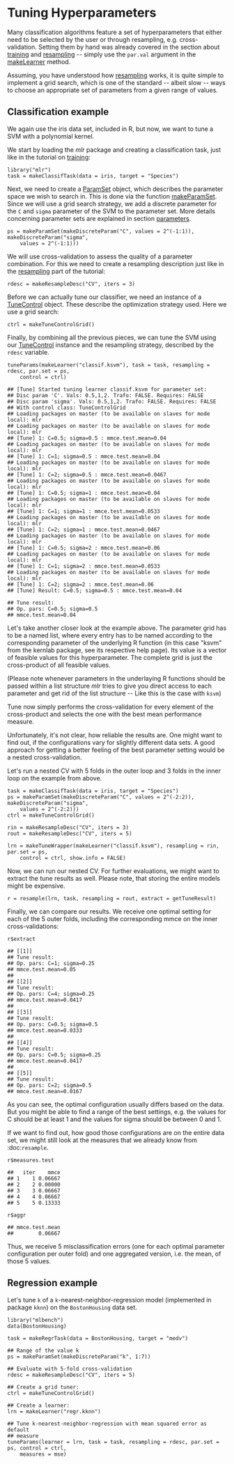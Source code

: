 Tuning Hyperparameters
======================

Many classification algorithms feature a set of hyperparameters that
either need to be selected by the user or through resampling,
e.g. cross-validation. Setting them by hand was already covered in the
section about [training](train.md) and [resampling](resample.md) -- simply use the
`par.val` argument in the [makeLearner](http://berndbischl.github.io/mlr/man/makeLearner.html) method.

Assuming, you have understood how [resampling](resample.md) works, it is
quite simple to implement a grid search, which is one of the standard
-- albeit slow -- ways to choose an appropriate set of parameters from a
given range of values.


Classification example
----------------------

We again use the iris data set, included in R, but now, we want to
tune a SVM with a polynomial kernel.

We start by loading the *mlr* package and creating a classification
task, just like in the tutorial on [training](train.md):


```splus
library("mlr")
task = makeClassifTask(data = iris, target = "Species")
```


Next, we need to create a [ParamSet](http://berndbischl.github.io/ParamHelpers/man/makeParamSet.html) object, which describes the parameter space 
we wish to search in. This is done via the function [makeParamSet](http://berndbischl.github.io/ParamHelpers/man/makeParamSet.html).
Since we will use a grid search strategy, we add a discrete parameter for the 
`C` and `sigma` parameter of the SVM to the parameter set.
More details concerning parameter sets are explained in section [parameters](parameters.md).


```splus
ps = makeParamSet(makeDiscreteParam("C", values = 2^(-1:1)), makeDiscreteParam("sigma", 
    values = 2^(-1:1)))
```


We will use cross-validation to assess the quality of a parameter
combination. For this we need to create a resampling description just
like in the [resampling](resample.md) part of the tutorial:


```splus
rdesc = makeResampleDesc("CV", iters = 3)
```


Before we can actually tune our classifier, we need an instance of a
[TuneControl](http://berndbischl.github.io/mlr/man/TuneControl.html) object. These describe the optimization strategy
used. Here we use a grid search:


```splus
ctrl = makeTuneControlGrid()
```


Finally, by combining all the previous pieces, we can tune the SVM
using our [TuneControl](http://berndbischl.github.io/mlr/man/TuneControl.html) instance and the resampling strategy,
described by the `rdesc` variable.


```splus
tuneParams(makeLearner("classif.ksvm"), task = task, resampling = rdesc, par.set = ps, 
    control = ctrl)
```

```
## [Tune] Started tuning learner classif.ksvm for parameter set:
## Disc param 'C'. Vals: 0.5,1,2. Trafo: FALSE. Requires: FALSE
## Disc param 'sigma'. Vals: 0.5,1,2. Trafo: FALSE. Requires: FALSE
## With control class: TuneControlGrid
## Loading packages on master (to be available on slaves for mode local): mlr
## Loading packages on master (to be available on slaves for mode local): mlr
## [Tune] 1: C=0.5; sigma=0.5 : mmce.test.mean=0.04
## Loading packages on master (to be available on slaves for mode local): mlr
## [Tune] 1: C=1; sigma=0.5 : mmce.test.mean=0.04
## Loading packages on master (to be available on slaves for mode local): mlr
## [Tune] 1: C=2; sigma=0.5 : mmce.test.mean=0.0467
## Loading packages on master (to be available on slaves for mode local): mlr
## [Tune] 1: C=0.5; sigma=1 : mmce.test.mean=0.04
## Loading packages on master (to be available on slaves for mode local): mlr
## [Tune] 1: C=1; sigma=1 : mmce.test.mean=0.0533
## Loading packages on master (to be available on slaves for mode local): mlr
## [Tune] 1: C=2; sigma=1 : mmce.test.mean=0.0467
## Loading packages on master (to be available on slaves for mode local): mlr
## [Tune] 1: C=0.5; sigma=2 : mmce.test.mean=0.06
## Loading packages on master (to be available on slaves for mode local): mlr
## [Tune] 1: C=1; sigma=2 : mmce.test.mean=0.0533
## Loading packages on master (to be available on slaves for mode local): mlr
## [Tune] 1: C=2; sigma=2 : mmce.test.mean=0.06
## [Tune] Result: C=0.5; sigma=0.5 : mmce.test.mean=0.04
```

```
## Tune result:
## Op. pars: C=0.5; sigma=0.5
## mmce.test.mean=0.04
```


Let's take another closer look at the example above. The parameter grid has
to be a named list, where every entry has to be named according to the
corresponding parameter of the underlying R function (in this case
"ksvm" from the kernlab package, see its respective help page).  Its
value is a vector of feasible values for this hyperparameter. The
complete grid is just the cross-product of all feasible values.

(Please note whenever parameters in the underlaying R functions should be 
passed within a list structure *mlr* tries to give you direct access to
each parameter and get rid of the list structure -- Like this is the case with `ksvm`) 

Tune now simply performs the cross-validation for every element of the
cross-product and selects the one with the best mean performance
measure.

Unfortunately, it's not clear, how reliable the results are. One might
want to find out, if the configurations vary for slightly different data sets.
A good approach for getting a better feeling of the best parameter setting
would be a nested cross-validation.

Let's run a nested CV with 5 folds in the outer loop and 3 folds in the
inner loop on the example from above.


```splus
task = makeClassifTask(data = iris, target = "Species")
ps = makeParamSet(makeDiscreteParam("C", values = 2^(-2:2)), makeDiscreteParam("sigma", 
    values = 2^(-2:2)))
ctrl = makeTuneControlGrid()

rin = makeResampleDesc("CV", iters = 3)
rout = makeResampleDesc("CV", iters = 5)

lrn = makeTuneWrapper(makeLearner("classif.ksvm"), resampling = rin, par.set = ps, 
    control = ctrl, show.info = FALSE)
```


Now, we can run our nested CV. For further evaluations, we might
want to extract the tune results as well. Please note, that storing the
entire models might be expensive.


```splus
r = resample(lrn, task, resampling = rout, extract = getTuneResult)
```


Finally, we can compare our results. We receive one optimal setting for
each of the 5 outer folds, including the corresponding mmce on the inner
cross-validations:


```splus
r$extract
```

```
## [[1]]
## Tune result:
## Op. pars: C=1; sigma=0.25
## mmce.test.mean=0.05
## 
## [[2]]
## Tune result:
## Op. pars: C=4; sigma=0.25
## mmce.test.mean=0.0417
## 
## [[3]]
## Tune result:
## Op. pars: C=0.5; sigma=0.5
## mmce.test.mean=0.0333
## 
## [[4]]
## Tune result:
## Op. pars: C=0.5; sigma=0.25
## mmce.test.mean=0.0417
## 
## [[5]]
## Tune result:
## Op. pars: C=2; sigma=0.5
## mmce.test.mean=0.0167
```


As you can see, the optimal configuration usually differs based on the data.
But you might be able to find a range of the best settings, e.g. the values
for C should be at least 1 and the values for sigma should be between 0 and 1.

If we want to find out, how good those configurations are on the entire data
set, we might still look at the measures that we already know from
:doc:`resample`.


```splus
r$measures.test
```

```
##   iter    mmce
## 1    1 0.06667
## 2    2 0.00000
## 3    3 0.06667
## 4    4 0.06667
## 5    5 0.13333
```

```splus
r$aggr
```

```
## mmce.test.mean 
##        0.06667
```


Thus, we receive 5 misclassification errors (one for each optimal parameter
configuration per outer fold) and one aggregated version, i.e. the mean,
of those 5 values.

Regression example
------------------

Let's tune `k` of a `k`-nearest-neighbor-regression model (implemented
in package ``kknn``) on the ``BostonHousing`` data set.


```splus
library("mlbench")
data(BostonHousing)

task = makeRegrTask(data = BostonHousing, target = "medv")

## Range of the value k
ps = makeParamSet(makeDiscreteParam("k", 1:7))

## Evaluate with 5-fold cross-validation
rdesc = makeResampleDesc("CV", iters = 5)

## Create a grid tuner:
ctrl = makeTuneControlGrid()

## Create a learner:
lrn = makeLearner("regr.kknn")

## Tune k-nearest-neighbor-regression with mean squared error as default
## measure
tuneParams(learner = lrn, task = task, resampling = rdesc, par.set = ps, control = ctrl, 
    measures = mse)
```





<!--(
.. |tune-varsel_processing| image:: /_images/tune-varsel_processing.png
     :align: middle
     :width: 50em
     :alt: Variable selection as a tuning.
     
)-->
